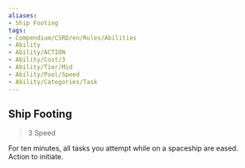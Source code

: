 ```yaml
---
aliases:
- Ship Footing
tags:
- Compendium/CSRD/en/Rules/Abilities
- Ability
- Ability/ACTION
- Ability/Cost/3
- Ability/Tier/Mid
- Ability/Pool/Speed
- Ability/Categories/Task
---
```


  
## Ship Footing  
>3  Speed  
  
For ten minutes, all tasks you attempt while on a spaceship are eased. Action to initiate.